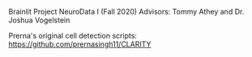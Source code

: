 Brainlit Project
NeuroData I (Fall 2020)
Advisors: Tommy Athey and Dr. Joshua Vogelstein

Prerna's original cell detection scripts: https://github.com/prernasingh11/CLARITY
